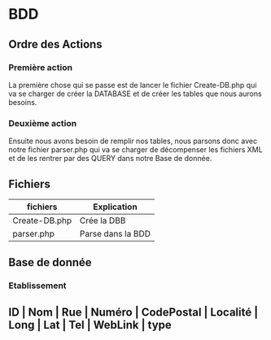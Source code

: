 # BDD
## Ordre des Actions
### Première action
La première chose qui se passe est de lancer le fichier Create-DB.php qui va se charger de créer la DATABASE et de créer les tables que nous aurons besoins.

### Deuxième action
Ensuite nous avons besoin de remplir nos tables, nous parsons donc avec notre fichier parser.php qui va se charger de décompenser les fichiers XML et de les rentrer par des QUERY dans notre Base de donnée.

## Fichiers
fichiers 		|Explication
--------------	|------------------
Create-DB.php 	|Crée la DBB
parser.php 		|Parse dans la BDD

## Base de donnée
### Etablissement
ID | Nom | Rue | Numéro | CodePostal | Localité | Long | Lat | Tel | WebLink | type
--------------------------------------------------------------------